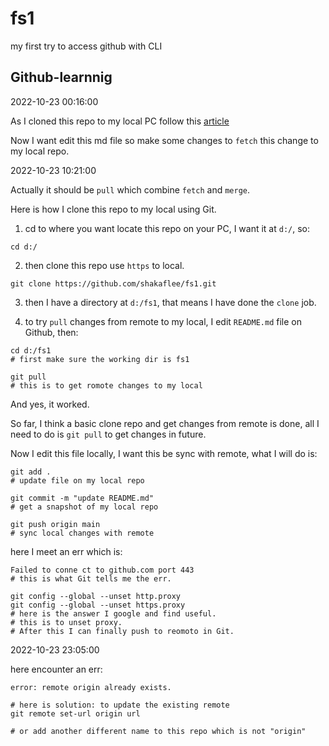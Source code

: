 # fs1
my first try to access github with CLI

## Github-learnnig

2022-10-23 00:16:00

As I cloned this repo to my local PC follow this [article](https://docs.github.com/en/get-started/using-git/getting-changes-from-a-remote-repository)

Now I want edit this md file so make some changes to `fetch` this change to my local repo.

2022-10-23 10:21:00

Actually it should be `pull` which combine `fetch` and `merge`.

Here is how I clone this repo to my local using Git.

1. cd to where you want locate this repo on your PC, I want it at `d:/`, so:

```
cd d:/
```

2. then clone this repo use `https` to local.

```
git clone https://github.com/shakaflee/fs1.git
```

3. then I have a directory at `d:/fs1`, that means I have done the `clone` job.

4. to try `pull` changes from remote to my local, I edit `README.md` file on Github, then:
```
cd d:/fs1
# first make sure the working dir is fs1

git pull
# this is to get romote changes to my local
```
And yes, it worked.

So far, I think a basic clone repo and get changes from remote is done, all I need to do is `git pull` to get changes in future.

Now I edit this file locally, I want this be sync with remote, what I will do is:

```
git add .
# update file on my local repo

git commit -m "update README.md"
# get a snapshot of my local repo

git push origin main
# sync local changes with remote
```
here I meet an err which is:

```
Failed to conne ct to github.com port 443
# this is what Git tells me the err.

git config --global --unset http.proxy
git config --global --unset https.proxy
# here is the answer I google and find useful.
# this is to unset proxy.
# After this I can finally push to reomoto in Git.
```

2022-10-23 23:05:00

here encounter an err:
```
error: remote origin already exists.

# here is solution: to update the existing remote
git remote set-url origin url

# or add another different name to this repo which is not "origin"
```


